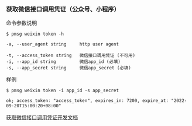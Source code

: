 ### 获取微信接口调用凭证（公众号、小程序）

命令参数说明

```text
$ pmsg weixin token -h

-a, --user_agent string     http user agent

-t, --access_token string   微信接口调用凭证 (不可用)
-i, --app_id string         微信app_id (必填)
-s, --app_secret string     微信app_secret (必填)
```

样例

```shell
$ pmsg weixin token -i app_id -s app_secret

ok; access_token: "access_token", expires_in: 7200, expire_at: "2022-09-20T15:00:20+08:00"
```

[获取微信接口调用凭证开发文档](https://developers.weixin.qq.com/doc/offiaccount/Basic_Information/Get_access_token.html)